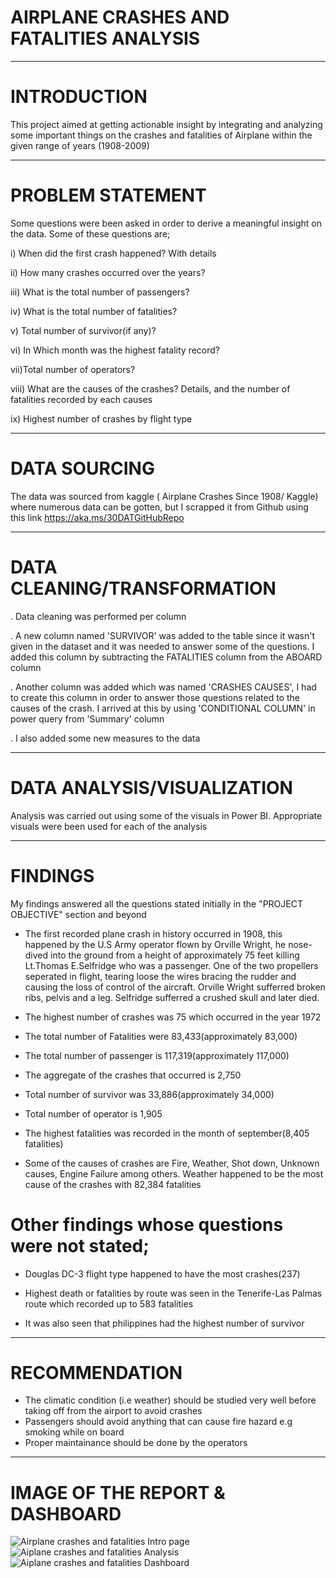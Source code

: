 # AIRPLANE CRASHES AND FATALITIES ANALYSIS

----

# INTRODUCTION


 This project aimed at getting actionable insight by integrating and analyzing some important things on the crashes and fatalities of Airplane within the given range of years (1908-2009)
 

----

# PROBLEM STATEMENT


Some questions were been asked in order to derive a meaningful insight on the data. Some of these questions are;

i) When did the first crash happened? With details

ii) How many crashes occurred over the years?

iii) What is the total number of passengers?

iv) What is the total number of fatalities?

v) Total number of survivor(if any)?

vi) In Which month was the highest fatality record?

vii)Total number of operators?

viii) What are the causes of the crashes? Details, and the number of fatalities recorded by each causes

ix) Highest number of crashes by flight type


----

# DATA SOURCING


The data was sourced from kaggle ( Airplane Crashes Since 1908/ Kaggle) where numerous data can be gotten, but I scrapped it from Github using this link https://aka.ms/30DATGitHubRepo

---

# DATA CLEANING/TRANSFORMATION


. Data cleaning was performed per column

. A new column named 'SURVIVOR' was added to the table since it wasn't given in the dataset and it was needed to answer some of the questions. I added this column by subtracting the FATALITIES column from the ABOARD column

. Another column was added which was named 'CRASHES CAUSES', I had to create this column in order to answer those questions related to the causes of the crash. I arrived at this by using 'CONDITIONAL COLUMN' in power query from 'Summary' column

. I also added some new measures to the data

----

# DATA ANALYSIS/VISUALIZATION


Analysis was carried out using some of the visuals in Power BI. Appropriate visuals were been used for each of the analysis

----

# FINDINGS


My findings answered all the questions stated initially in the "PROJECT OBJECTIVE" section and beyond

- The first recorded plane crash in history occurred in 1908, this happened by the U.S Army operator flown by Orville Wright, he nose-dived into the ground from a height of approximately 75 feet killing Lt.Thomas E.Selfridge who was a passenger. One of the two propellers seperated in flight, tearing loose the wires bracing the rudder and causing the loss of control of the aircraft. Orville Wright sufferred broken ribs, pelvis and a leg. Selfridge sufferred a crushed skull and later died.

- The highest number of crashes was 75 which occurred in the year 1972
 
- The total number of Fatalities were 83,433(approximately 83,000)

- The total number of passenger is 117,319(approximately 117,000)

- The aggregate of the crashes that occurred is 2,750
 
- Total number of survivor was 33,886(approximately 34,000)

- Total number of operator is 1,905

- The highest fatalities was recorded in the month of september(8,405 fatalities) 

- Some of the causes of crashes are Fire, Weather, Shot down, Unknown causes, Engine Failure among others. Weather happened to be the most cause of the crashes with 82,384 fatalities

# Other findings whose questions were not stated;

- Douglas DC-3 flight type happened to have the most crashes(237)
 
- Highest death or fatalities by route was seen in the Tenerife-Las Palmas route which recorded up to 583 fatalities

- It was also seen that philippines had the highest number of survivor
----

# RECOMMENDATION


- The climatic condition (i.e weather) should be studied very well before taking off from the airport to avoid crashes
- Passengers should avoid anything that can cause fire hazard e.g smoking while on board
- Proper maintainance should be done by the operators

----

# IMAGE OF THE REPORT & DASHBOARD


![Airplane crashes and fatalities Intro page](https://user-images.githubusercontent.com/97677904/179812919-e04d1f81-f6eb-465b-af1d-5a7c9525daa7.jpg)
![Aiplane crashes and fatalities Analysis](https://user-images.githubusercontent.com/97677904/179812975-8253c62c-519e-4d01-819b-57d3fb4c2bd9.jpg)
![Aiplane crashes and fatalities Dashboard](https://user-images.githubusercontent.com/97677904/179813008-d8d7f60f-8a3f-4178-b829-029ed03b49f1.jpg)

